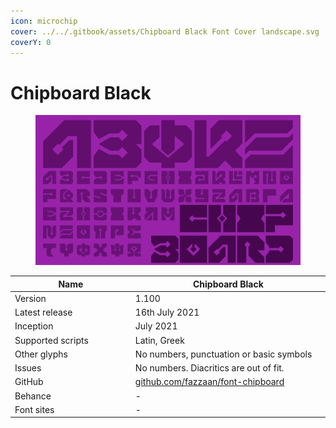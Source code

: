 ```yaml
---
icon: microchip
cover: ../../.gitbook/assets/Chipboard Black Font Cover landscape.svg
coverY: 0
---
```


# Chipboard Black

<div data-full-width="false"><figure><img src="../../.gitbook/assets/Chipboard Black Font Cover landscape.svg" alt=""><figcaption></figcaption></figure></div>

<table><thead><tr><th width="197">Name</th><th width="318">Chipboard Black</th></tr></thead><tbody><tr><td>Version</td><td>1.100</td></tr><tr><td>Latest release</td><td>16th July 2021</td></tr><tr><td>Inception</td><td>July 2021</td></tr><tr><td>Supported scripts</td><td>Latin, Greek</td></tr><tr><td>Other glyphs</td><td>No numbers, punctuation or basic symbols</td></tr><tr><td>Issues</td><td>No numbers. Diacritics are out of fit.</td></tr><tr><td>GitHub</td><td><a href="https://github.com/fazzaan/font-chipboard">github.com/fazzaan/font-chipboard</a></td></tr><tr><td>Behance</td><td>-</td></tr><tr><td>Font sites</td><td>-</td></tr></tbody></table>
